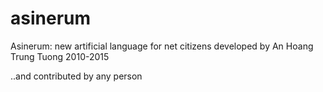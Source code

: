 # asinerum
Asinerum: new artificial language for net citizens developed by An Hoang Trung Tuong 2010-2015

..and contributed by any person
